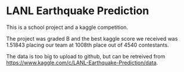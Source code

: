 # LANL Earthquake Prediction

This is a school project and a kaggle competition.

The project was graded B and the best kaggle score we received was 1.51843 placing our team at 1008th place out of 4540 contestants.

The data is too big to upload to github, but can be retreived from https://www.kaggle.com/c/LANL-Earthquake-Prediction/data.
